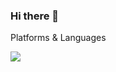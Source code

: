 ### Hi there 👋

Platforms & Languages

<img src="https://img.shields.io/badge/Android-3DDC84?style=flat-square&logo=Android&logoColor=white"/>

<!--
**YangByeonghyeon/YangByeonghyeon** is a ✨ _special_ ✨ repository because its `README.md` (this file) appears on your GitHub profile.

Here are some ideas to get you started:

- 🔭 I’m currently working on ...
- 🌱 I’m currently learning ...
- 👯 I’m looking to collaborate on ...
- 🤔 I’m looking for help with ...
- 💬 Ask me about ...
- 📫 How to reach me: ...
- 😄 Pronouns: ...
- ⚡ Fun fact: ...
-->
